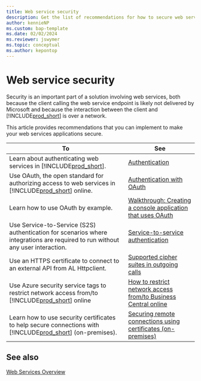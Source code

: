 ```yaml
---
title: Web service security
description: Get the list of recommendations for how to secure web services in your Business Central solution.
author: kennieNP
ms.custom: bap-template
ms.date: 02/02/2024
ms.reviewer: jswymer
ms.topic: conceptual
ms.author: kepontop
---
```


# Web service security

Security is an important part of a solution involving web services, both because the client calling the web service endpoint is likely not delivered by Microsoft and because the interaction between the client and [!INCLUDE[prod_short](../includes/prod_short.md)] is over a network.

This article provides recommendations that you can implement to make your web services applications secure.
  
|To|See|  
|--------------------|-------------|  
| Learn about authenticating web services in [!INCLUDE[prod_short](../includes/prod_short.md)]. | [Authentication](web-services-authentication.md) |
| Use OAuth, the open standard for authorizing access to web services in [!INCLUDE[prod_short](../includes/prod_short.md)] online. | [Authentication with OAuth](authenticate-web-services-using-oauth.md) |
| Learn how to use OAuth by example. | [Walkthrough: Creating a console application that uses OAuth](walkthrough-authenticate-web-services-using-oauth.md) |
| Use Service-to-Service (S2S) authentication for scenarios where integrations are required to run without any user interaction. | [Service-to-service authentication](../administration/automation-apis-using-s2s-authentication.md) |
| Use an HTTPS certificate to connect to an external API from AL Httpclient. | [Supported cipher suites in outgoing calls](../developer/devenv-supported-cipher-suites.md) |
| Use Azure security service tags to restrict network access from/to [!INCLUDE[prod_short](../includes/prod_short.md)] online | [How to restrict network access from/to Business Central online](../security/security-service-tags.md) |
| Learn how to use security certificates to help secure connections with [!INCLUDE[prod_short](../includes/prod_short.md)] (on-premises). | [Securing remote connections using certificates (on-premises)](../deployment/implement-security-certificates-production-environment.md) |


## See also

[Web Services Overview](web-services.md)  
